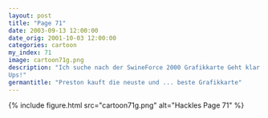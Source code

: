 ```yaml
---
layout: post
title: "Page 71"
date: 2003-09-13 12:00:00
date_orig: 2001-10-03 12:00:00
categories: cartoon
my_index: 71
image: cartoon71g.png
description: "Ich suche nach der SwineForce 2000 Grafikkarte Geht klar Aber wieso das Geld für diese alte Karte ausgeben wenn Sie die NEUE SwineForce X-2000 für nur $100 mehr haben können Gah Ok ich nehm sie Bwahahaha Idiot Du weißt dass ich noch hier bin Preston
Ups!"
germantitle: "Preston kauft die neuste und ... beste Grafikkarte"
---
```


{% include figure.html src="cartoon71g.png" alt="Hackles Page 71"  %}
